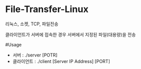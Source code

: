 # File-Transfer-Linux
리눅스, 소켓, TCP, 파일전송

클라이언트가 서버에 접속한 경우 서버에서 지정된 파일(대용량)을 전송

#Usage
- 서버 : ./server [POTR]
- 클라이언트 : ./client [Server IP Address] [PORT]
